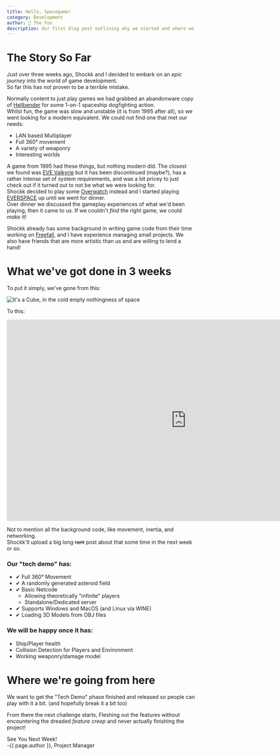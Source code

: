 ```yaml
---
title: Hello, Spacegame!
category: Development
author: 🦊 The Fox
description: Our first blog post outlining why we started and where we're headed!
---
```

# The Story So Far

Just over three weeks ago, Shockk and I decided to embark on an *epic journey* into the world of game development.  
So far this has not proven to be a terrible mistake.

Normally content to just play games we had grabbed an abandonware copy of [Hellbender](https://en.wikipedia.org/wiki/Hellbender_(video_game)) for some 1-on-1 spaceship dogfighting action.  
Whilst fun, the game was slow and unstable (it is from 1995 after all), so we went looking for a modern equivalent. We could not find one that met our needs:

 - LAN based Multiplayer
 - Full 360° movement
 - A variety of weaponry
 - Interesting worlds

A game from 1995 had these things, but nothing modern did. The closest we found was [EVE Valkyrie](https://www.evevalkyrie.com/) but it has been discontinued (maybe?), has a rather intense set of system requirements, and was a bit pricey to just check out if it turned out to not be what we were looking for.  
Shockk decided to play some [Overwatch](https://en.wikipedia.org/wiki/Overwatch_(video_game)) instead and I started playing [EVERSPACE](https://everspace-game.com/) up until we went for dinner.  
Over dinner we discussed the gameplay experiences of what we'd been playing, then it came to us. If we couldn't *find* the right game, we could *make* it!

Shockk already has some background in writing game code from their time working on [Freefall](https://freefall.space), and I have experience managing small projects. We also have friends that are more artistic than us and are willing to lend a hand!

# What we've got done in 3 weeks
To put it simply, we've gone from this:

![It's a Cube, in the cold empty nothingness of space](/polar-space/assets/img/hello-world/Spacegame_Cube.png)

To this:

<div class="responsive-embed widescreen">
	<iframe width="960" height="540" src="https://www.youtube.com/embed/rFNZNxu8T-M" frameborder="0" allowfullscreen></iframe>
</div>

Not to mention all the background code, like movement, inertia, and networking.  
Shockk'll upload a big long ~~rant~~ post about that some time in the next week or so.

### Our "tech demo" has:
 - ✔ Full 360° Movement
 - ✔ A randomly generated asteroid field
 - ✔ Basic Netcode
	 - Allowing theoretically "infinite" players
	 - Standalone/Dedicated server
 - ✔ Supports Windows and MacOS (and Linux via WINE)
 - ✔ Loading 3D Models from OBJ files

### We will be happy once it has:
- Ship/Player health
- Collision Detection for Players and Environment
- Working weaponry/damage model

# Where we're going from here
We want to get the "Tech Demo" phase finished and released so people can play with it a bit. (and hopefully break it a bit too)

From there the next challenge starts, 
Fleshing out the features without encountering the dreaded *feature creep* and never actually finishing the project!

See You Next Week!  
-{{ page.author }}, Project Manager


